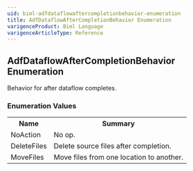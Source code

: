 ```yaml
---
uid: biml-adfdataflowaftercompletionbehavior-enumeration
title: AdfDataflowAfterCompletionBehavior Enumeration
varigenceProduct: Biml Language
varigenceArticleType: Reference
---
```


## AdfDataflowAfterCompletionBehavior Enumeration<div class="LanguageSummary"><div class ="SummaryItem">Behavior for after dataflow completes.</div></div><div class="EnumValueGroup">### Enumeration Values<table id="EnumValue" class="MemberList"><tbody><tr><th class="MemberNameColumnHeader">Name</th><th class="MemberSummaryColumnHeader">Summary</th></tr><tr class="cd0"><td class="MemberName">NoAction</td><td class="MemberSummary"><div class ="SummaryItem">No op.</div></td></tr><tr class="cd1"><td class="MemberName">DeleteFiles</td><td class="MemberSummary"><div class ="SummaryItem">Delete source files after completion.</div></td></tr><tr class="cd0"><td class="MemberName">MoveFiles</td><td class="MemberSummary"><div class ="SummaryItem">Move files from one location to another.</div></td></tr></tbody></table></div>